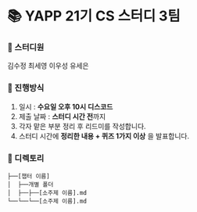 # 📚 YAPP 21기 CS 스터디 3팀

### 👀 스터디원 
김수정 최세영 이우성 유세은

### 🙌 진행방식

1. 일시 : **수요일 오후 10시 디스코드**
2. 제출 날짜 : **스터디 시간 전**까지
3. 각자 맡은 부분 정리 후 리드미를 작성합니다.
4. 스터디 시간에 **정리한 내용 + 퀴즈 1가지 이상** 을 발표합니다.

### 📜 디렉토리

```
├──[챕터 이름]
│  ├──개별 폴더
│  ├──├──[소주제 이름].md
└──└──└──[소주제 이름].md
 ```




